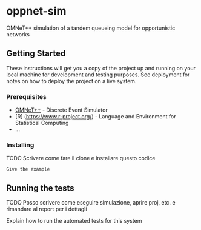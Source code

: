 # oppnet-sim
OMNeT++ simulation of a tandem queueing model for opportunistic networks

## Getting Started

These instructions will get you a copy of the project up and running on your local machine for development and testing purposes. See deployment for notes on how to deploy the project on a live system.

### Prerequisites

* [OMNeT++](https://omnetpp.org/) - Discrete Event Simulator
* [R] (https://www.r-project.org/) - Language and Environment for Statistical Computing
* ...

### Installing

TODO Scrivere come fare il clone e installare questo codice

```
Give the example
```

## Running the tests

TODO Posso scrivere come eseguire simulazione, aprire proj, etc. e rimandare al report per i dettagli

Explain how to run the automated tests for this system
